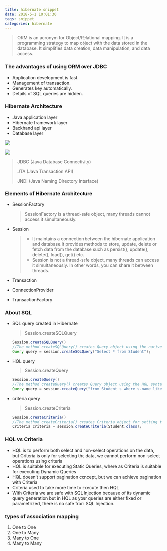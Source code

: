 ```yaml
---
title: hibernate snippet
date: 2018-5-1 10:01:30
tags: snippet
categories: hibernate
---
```


> ORM is an acronym for Object/Relational mapping. It is a programming strategy to map object with the data stored in the database. It simplifies data creation, data manipulation, and data access.

### The advantages of using ORM over JDBC

- Application development is fast.
- Management of transaction.
- Generates key automatically.
- Details of SQL queries are hidden.


### Hibernate Architecture

- Java application layer
- Hibernate framework layer
- Backhand api layer
- Database layer

![](https://www.javatpoint.com/images/hibernate/arc2.jpg)

![](https://www.javatpoint.com/images/hibernate/architecture.jpg)

> JDBC (Java Database Connectivity)
>
> JTA (Java Transaction API) 
>
> JNDI (Java Naming Directory Interface)

### Elements of Hibernate Architecture

- SessionFactory

  > SessionFactory is a thread-safe object, many threads cannot access it simultaneously.

- Session

  > - It maintains a connection between the hibernate application and database.It provides methods to store, update, delete or fetch data from the database such as persist(), update(), delete(), load(), get() etc.
  > - Session is not a thread-safe object, many threads can access it simultaneously. In other words, you can share it between threads.

- Transaction

- ConnectionProvider

- TransactionFactory

### About SQL

- SQL query created in Hibernate

  > Session.createSQLQuery

  ```java
  Session.createSQLQuery()
  //The method createSQLQuery() creates Query object using the native SQL syntax. 
  Query query = session.createSQLQuery("Select * from Student");
  ```

- HQL query

  > Session.createQuery

  ```java
  Session.createQuery()
  //The method createQuery() creates Query object using the HQL syntax. 
  Query query = session.createQuery("from Student s where s.name like 'k%'");
  ```

- criteria query

  > Session.createCriteria

  ```java
  Session.createCriteria()
  //The method createCriteria() creates Criteria object for setting the query parameters. This is more useful feature for those who don't want to write the query in hand. You can specify any type of complicated syntax using the Criteria API.
  Criteria criteria = session.createCriteria(Student.class);
  ```

### HQL vs Criteria

- HQL is to perform both select and non-select operations on the data,  but Criteria is only for selecting the data, we cannot perform non-select operations using criteria
- HQL is suitable for executing Static Queries, where as Criteria is suitable for executing Dynamic Queries
- HQL doesn’t support pagination concept, but we can achieve pagination with Criteria
- Criteria used to take more time to execute then HQL
- With Criteria we are safe with SQL Injection because of its dynamic query generation but in HQL as your queries are either fixed or parametrized, there is no safe from SQL Injection.

###  types of association mapping

1. One to One
2. One to Many
3. Many to One
4. Many to Many